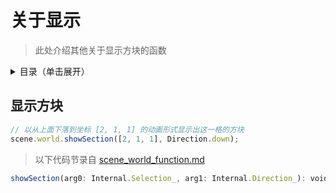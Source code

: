# 关于显示

> 此处介绍其他关于显示方块的函数

<details>
  <summary>目录（单击展开）</summary>

  1. [显示方块](#显示方块)
    
</details>
 
## 显示方块

```js
// 以从上面下落到坐标 [2, 1, 1] 的动画形式显示出这一格的方块
scene.world.showSection([2, 1, 1], Direction.down);
```

> 以下代码节录自 [scene_world_function.md](../internal/scene_world_function.md)

```js
showSection(arg0: Internal.Selection_, arg1: Internal.Direction_): void_;
```

